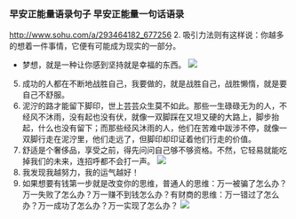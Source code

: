 ### 早安正能量语录句子 早安正能量一句话语录
http://www.sohu.com/a/293464182_677256
2. 吸引力法则有这样说：你越多的想着一件事情，它便有可能成为现实的一部分。
- 梦想，就是一种让你感到坚持就是幸福的东西。
![](http://5b0988e595225.cdn.sohucs.com/images/20190206/be87e03647634e7a81513f79b37236d2.jpeg)
5. 成功的人都在不断地战胜自己，我要做的，就是战胜自己，战胜懒惰，就是要自己不舒服。
7. 泥泞的路才能留下脚印，世上芸芸众生莫不如此。那些一生碌碌无为的人，不经风不沐雨，没有起也没有伏，就像一双脚踩在又坦又硬的大路上，脚步抬起，什么也没有留下；而那些经风沐雨的人，他们在苦难中跋涉不停，就像一双脚行走在泥泞里，他们走远了，但脚印却印证着他们行走的价值。
8. 舒适是个奢侈品，享受之前，得先问问自己够不够资格。不然，它轻易就能吃掉我们的未来，连招呼都不会打一声。
![](http://5b0988e595225.cdn.sohucs.com/images/20190206/4319e8ce063649438ca0a56de1718f1e.jpeg)
9. 我发现我越努力，我的运气越好！
10. 如果想要有钱第一步就是改变你的思维，普通人的思维：万一被骗了怎么办？万一失败了怎么办？万一赚不到钱怎么办？有财商的思维：万一错过了怎么办？万一成功了怎么办？万一实现了怎么办？
![](http://5b0988e595225.cdn.sohucs.com/images/20190206/4694d428ad44495d816134a517c7ed15.jpeg)